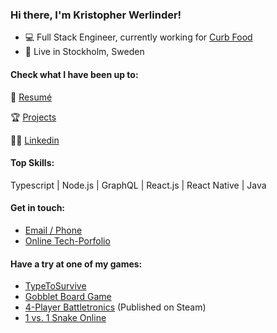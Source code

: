 ### Hi there, I'm Kristopher Werlinder!

- 💻 Full Stack Engineer, currently working for <a target="_blank" href="https://curbfood.com/">Curb Food</a>
- 🏡 Live in Stockholm, Sweden

#### Check what I have been up to:

📕 <a target="_blank" href="resume.pdf">Resumé</a>

🏆 <a target="_blank" href="https://werlinder.me/work.html">Projects</a>

🤵🏻 <a target="_blank" href="https://www.linkedin.com/in/kristopher-werlinder-a9b265192/">Linkedin</a>

#### Top Skills:

Typescript | Node.js | GraphQL | React.js | React Native | Java

#### Get in touch:

- <a target="_blank" href="https://werlinder.me/contact.html">Email / Phone</a>
- <a target="_blank" href="https://werlinder.me">Online Tech-Porfolio</a>

#### Have a try at one of my games:
- <a href="http://foxdrop.me/games/typetosurvive/index.php">TypeToSurvive</a>
- <a href="http://foxdrop.me/games/gobblet/index.php">Gobblet Board Game</a>
- <a href="https://store.steampowered.com/app/1385690/Battletronics/">4-Player Battletronics</a> (Published on Steam)
- <a href="https://mystifying-austin-efe3a7.netlify.app/">1 vs. 1 Snake Online</a>

<!--
**Christofferos/Christofferos** is a ✨ _special_ ✨ repository because its `README.md` (this file) appears on your GitHub profile.

Here are some ideas to get you started:

- 🔭 I’m currently working on ...
- 🌱 I’m currently learning ...
- 👯 I’m looking to collaborate on ...
- 🤔 I’m looking for help with ...
- 💬 Ask me about ...
- 📫 How to reach me: ...
- 😄 Pronouns: ...
- ⚡ Fun fact: ...
-->
